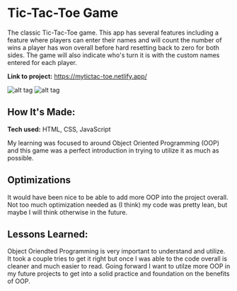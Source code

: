 # Tic-Tac-Toe Game
The classic Tic-Tac-Toe game. This app has several features including a feature where players can enter their names and will count the number of wins a player has won overall before hard resetting back to zero for both sides. The game will also indicate who's turn it is with the custom names entered for each player. 

**Link to project:** https://mytictac-toe.netlify.app/

![alt tag](https://imgur.com/UKs4v4L)
![alt tag](https://imgur.com/Y0heg9w)


## How It's Made:

**Tech used:** HTML, CSS, JavaScript

My learning was focused to around Object Oriented Programming (OOP) and this game was a perfect introduction in trying to utilize it as much as possible. 

## Optimizations

It would have been nice to be able to add more OOP into the project overall. Not too much optimization needed as (I think) my code was pretty lean, but maybe I will think otherwise in the future.

## Lessons Learned:

Object Oriendted Programming is very important to understand and utilize. It took a couple tries to get it right but once I was able to the code overall is cleaner and much easier to read. Going forward I want to utilze more OOP in my future projects to get into a solid practice and foundation on the benefits of OOP. 
